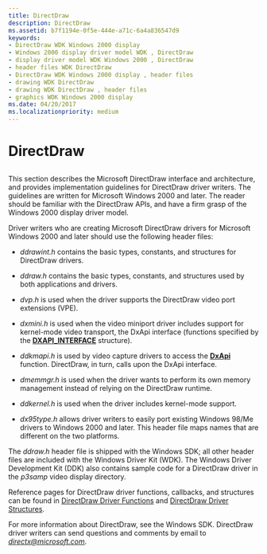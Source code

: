 ```yaml
---
title: DirectDraw
description: DirectDraw
ms.assetid: b7f1194e-0f5e-444e-a71c-6a4a836547d9
keywords:
- DirectDraw WDK Windows 2000 display
- Windows 2000 display driver model WDK , DirectDraw
- display driver model WDK Windows 2000 , DirectDraw
- header files WDK DirectDraw
- DirectDraw WDK Windows 2000 display , header files
- drawing WDK DirectDraw
- drawing WDK DirectDraw , header files
- graphics WDK Windows 2000 display
ms.date: 04/20/2017
ms.localizationpriority: medium
---
```


# DirectDraw


## <span id="ddk_directdraw_gg"></span><span id="DDK_DIRECTDRAW_GG"></span>


This section describes the Microsoft DirectDraw interface and architecture, and provides implementation guidelines for DirectDraw driver writers. The guidelines are written for Microsoft Windows 2000 and later. The reader should be familiar with the DirectDraw APIs, and have a firm grasp of the Windows 2000 display driver model.

Driver writers who are creating Microsoft DirectDraw drivers for Microsoft Windows 2000 and later should use the following header files:

-   *ddrawint.h* contains the basic types, constants, and structures for DirectDraw drivers.

-   *ddraw.h* contains the basic types, constants, and structures used by both applications and drivers.

-   *dvp.h* is used when the driver supports the DirectDraw video port extensions (VPE).

-   *dxmini.h* is used when the video miniport driver includes support for kernel-mode video transport, the DxApi interface (functions specified by the [**DXAPI\_INTERFACE**](https://msdn.microsoft.com/library/windows/hardware/ff557395) structure).

-   *ddkmapi.h* is used by video capture drivers to access the [**DxApi**](https://msdn.microsoft.com/library/windows/hardware/ff557364) function. DirectDraw, in turn, calls upon the DxApi interface.

-   *dmemmgr.h* is used when the driver wants to perform its own memory management instead of relying on the DirectDraw runtime.

-   *ddkernel.h* is used when the driver includes kernel-mode support.

-   *dx95type.h* allows driver writers to easily port existing Windows 98/Me drivers to Windows 2000 and later. This header file maps names that are different on the two platforms.

The *ddraw.h* header file is shipped with the Windows SDK; all other header files are included with the Windows Driver Kit (WDK). The Windows Driver Development Kit (DDK) also contains sample code for a DirectDraw driver in the *p3samp* video display directory.

Reference pages for DirectDraw driver functions, callbacks, and structures can be found in [DirectDraw Driver Functions](https://msdn.microsoft.com/library/windows/hardware/ff553825) and [DirectDraw Driver Structures](https://msdn.microsoft.com/library/windows/hardware/ff553831).

For more information about DirectDraw, see the Windows SDK. DirectDraw driver writers can send questions and comments by email to <em>directx@microsoft.com</em>.

 

 





